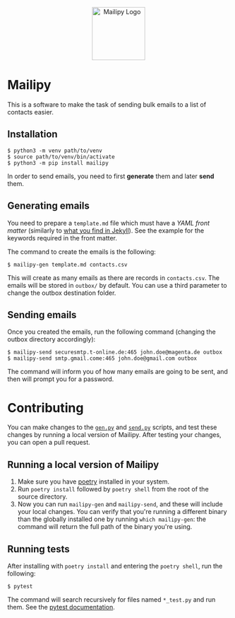 <p align="center">
   <img width="120" alt="Mailipy Logo" src="./logo.png" />
</p>

# Mailipy

This is a software to make the task of sending bulk emails to a list of contacts
easier.

## Installation

    $ python3 -m venv path/to/venv
    $ source path/to/venv/bin/activate
    $ python3 -m pip install mailipy

In order to send emails, you need to first **generate** them and later **send**
them.

## Generating emails

You need to prepare a `template.md` file which must have a _YAML front matter_
(similarly to [what you find in
Jekyll](https://jekyllrb.com/docs/front-matter/)). See the example for the
keywords required in the front matter.

The command to create the emails is the following:

    $ mailipy-gen template.md contacts.csv

This will create as many emails as there are records in `contacts.csv`. The
emails will be stored in `outbox/` by default. You can use a third parameter to
change the outbox destination folder.

## Sending emails

Once you created the emails, run the following command (changing the outbox
directory accordingly):

    $ mailipy-send securesmtp.t-online.de:465 john.doe@magenta.de outbox
    $ mailipy-send smtp.gmail.come:465 john.doe@gmail.com outbox

The command will inform you of how many emails are going to be sent, and then
will prompt you for a password.

# Contributing

You can make changes to the [`gen.py`](./mailipy/gen.py) and
[`send.py`](./mailipy/send.py) scripts, and test these changes by running a
local version of Mailipy. After testing your changes, you can open a pull
request.

## Running a local version of Mailipy

1. Make sure you have [poetry](https://python-poetry.org/) installed in your
   system.
2. Run `poetry install` followed by `poetry shell` from the root of the source
   directory.
4. Now you can run `mailipy-gen` and `mailipy-send`, and these will include your
   local changes. You can verify that you're running a different binary than the
   globally installed one by running `which mailipy-gen`: the command will
   return the full path of the binary you're using.

## Running tests

After installing with `poetry install` and entering the `poetry shell`, run the
following:

    $ pytest

The command will search recursively for files named `*_test.py` and run them.
See the [pytest documentation](https://docs.pytest.org/en/latest/contents.html).
